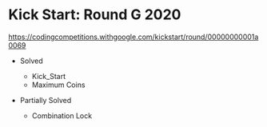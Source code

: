 # Kick Start: Round G 2020

https://codingcompetitions.withgoogle.com/kickstart/round/00000000001a0069

- Solved
  - Kick_Start
  - Maximum Coins

- Partially Solved
  - Combination Lock
